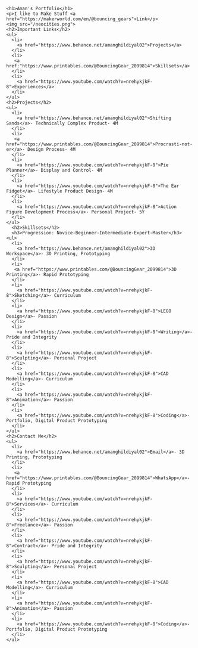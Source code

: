 <!DOCTYPE html>
<html>
  <body>


    <h1>Aman's Portfolio</h1>
    <p>I like to Make Stuff <a href="https://makerworld.com/en/@bouncing_gears">Link</p>
    <img src="/neocities.png">
    <h2>Important Links</h2>
    <ul>
      <li>
        <a href="https://www.behance.net/amanghildiyal02">Projects</a>
      </li>
      <li>
       <a href:"https://www.printables.com/@BouncingGear_2099814">Skillsets</a>
      </li>
      <li>
        <a href="https://www.youtube.com/watch?v=nrehykjkF-8">Experiences</a>
      </li>
    </ul>
    <h2>Projects</h2>
    <ul>
      <li>
        <a href="https://www.behance.net/amanghildiyal02">Shifting Sands</a>- Technically Complex Product- 4M
      </li>
      <li>
       <a href="https://www.printables.com/@BouncingGear_2099814">Procrasti-not-er</a>- Design Process- 4M
      </li>
      <li>
        <a href="https://www.youtube.com/watch?v=nrehykjkF-8">Pie Planner</a>- Display and Control- 4M
      </li>
      <li>
        <a href="https://www.youtube.com/watch?v=nrehykjkF-8">The Ear Fidget</a>- Lifestyle Product Design- 4M
      </li>
      <li>
        <a href="https://www.youtube.com/watch?v=nrehykjkF-8">Action Figure Development Process</a>- Personal Project- 5Y
      </li>
    </ul>
      <h2>Skillsets</h2>
      <h3>Progression: Novice-Beginner-Intermediate-Expert-Master</h3>
    <ul>
      <li>
        <a href="https://www.behance.net/amanghildiyal02">3D Workspace</a>- 3D Printing, Prototyping
      </li>
      <li>
       <a href="https://www.printables.com/@BouncingGear_2099814">3D Printing</a>- Rapid Prototyping
      </li>
      <li>
        <a href="https://www.youtube.com/watch?v=nrehykjkF-8">Sketching</a>- Curriculum
      </li>
      <li>
        <a href="https://www.youtube.com/watch?v=nrehykjkF-8">LEGO Design</a>- Passion
      </li>
      <li>
        <a href="https://www.youtube.com/watch?v=nrehykjkF-8">Writing</a>- Pride and Integrity
      </li>
      <li>
        <a href="https://www.youtube.com/watch?v=nrehykjkF-8">Sculpting</a>- Personal Project
      </li>
      <li>
        <a href="https://www.youtube.com/watch?v=nrehykjkF-8">CAD Modelling</a>- Curriculum
      </li>
      <li>
        <a href="https://www.youtube.com/watch?v=nrehykjkF-8">Animation</a>- Passion
      </li>
      <li>
        <a href="https://www.youtube.com/watch?v=nrehykjkF-8">Coding</a>- Portfolio, Digital Product Prototyping
      </li>
    </ul>
    <h2>Contact Me</h2>
    <ul>
      <li>
        <a href="https://www.behance.net/amanghildiyal02">Email</a>- 3D Printing, Prototyping
      </li>
      <li>
       <a href="https://www.printables.com/@BouncingGear_2099814">WhatsApp</a>- Rapid Prototyping
      </li>
      <li>
        <a href="https://www.youtube.com/watch?v=nrehykjkF-8">Services</a>- Curriculum
      </li>
      <li>
        <a href="https://www.youtube.com/watch?v=nrehykjkF-8">Freelance</a>- Passion
      </li>
      <li>
        <a href="https://www.youtube.com/watch?v=nrehykjkF-8">Contract</a>- Pride and Integrity
      </li>
      <li>
        <a href="https://www.youtube.com/watch?v=nrehykjkF-8">Sculpting</a>- Personal Project
      </li>
      <li>
        <a href="https://www.youtube.com/watch?v=nrehykjkF-8">CAD Modelling</a>- Curriculum
      </li>
      <li>
        <a href="https://www.youtube.com/watch?v=nrehykjkF-8">Animation</a>- Passion
      </li>
      <li>
        <a href="https://www.youtube.com/watch?v=nrehykjkF-8">Coding</a>- Portfolio, Digital Product Prototyping
      </li>
    </ul>
  </body>
</html>
